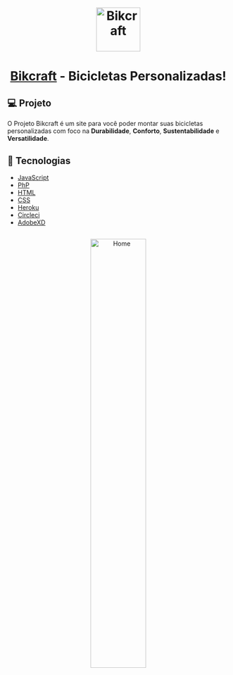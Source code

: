<h1 align="center"> 
<img alt="Bikcraft" title="Bikcraft" src="https://user-images.githubusercontent.com/60319097/92267079-ae108c00-eeb6-11ea-8668-2510867f0eee.png" width="100px" />
  
</h1>

# <h1 align="center">[Bikcraft](https://bikcraft-pulga.herokuapp.com/) - Bicicletas Personalizadas! </h1> 

## 💻 Projeto

O Projeto Bikcraft é um site para você poder montar suas bicicletas personalizadas com foco na **Durabilidade**,
**Conforto**, **Sustentabilidade** e **Versatilidade**.

## 🚀 Tecnologias

- [JavaScript](https://developer.mozilla.org/pt-BR/docs/Web/JavaScript)
- [PhP](https://www.php.net/docs.php)
- [HTML](https://devdocs.io/html/)
- [CSS](https://developer.mozilla.org/pt-BR/docs/Web/CSS)
- [Heroku](https://devcenter.heroku.com/categories/reference)
- [Circleci](https://circleci.com/docs/)
- [AdobeXD](https://www.adobe.com/br/products/xd.html)

##
<p align="center">
  <img alt="Home" src="https://user-images.githubusercontent.com/60319097/92267674-5de5f980-eeb7-11ea-88c4-2e324a8ac6aa.png" width="50%">
</p>
                                                                                                                                                    
                                                                                                                                                    
